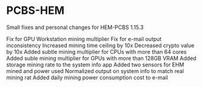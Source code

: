 # PCBS-HEM
Small fixes and personal changes for HEM-PCBS 1.15.3

Fix for GPU Workstation mining multiplier
Fix for e-mail output inconsistency 
Increased mining time ceiling by 10x
Decreased crypto value by 10x
Added subtle mining multiplier for CPUs with more than 64 cores
Added suble mining multiplier for GPUs with more than 128GB VRAM
Added storage mining rate to the system info app
Added two sensors for EHM mined and power used
Normalized output on system info to match real mining rat
Added daily mining power consumption cost to e-mail
 
